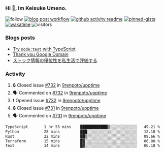 ### Hi 👋, Im Keisuke Umeno.

<!--
**9renpoto/9renpoto** is a ✨ _special_ ✨ repository because its `README.md` (this file) appears on your GitHub profile.

Here are some ideas to get you started:

- 🔭 I’m currently working on ...
- 🌱 I’m currently learning ...
- 👯 I’m looking to collaborate on ...
- 🤔 I’m looking for help with ...
- 💬 Ask me about ...
- 📫 How to reach me: ...
- 😄 Pronouns: ...
- ⚡ Fun fact: ...
-->

![follow](https://img.shields.io/github/followers/9renpoto?label=Follow&style=social)
[![blog post workflow](https://github.com/9renpoto/9renpoto/actions/workflows/blog.yml/badge.svg)](https://github.com/9renpoto/9renpoto/actions/workflows/blog.yml)
[![github activity readme](https://github.com/9renpoto/9renpoto/actions/workflows/activity.yml/badge.svg)](https://github.com/9renpoto/9renpoto/actions/workflows/activity.yml)
[![pinned-gists](https://github.com/9renpoto/9renpoto/actions/workflows/pin-gist.yml/badge.svg)](https://github.com/9renpoto/9renpoto/actions/workflows/pin-gist.yml)
[![wakatime](https://github.com/9renpoto/9renpoto/actions/workflows/waka-readme-status.yml/badge.svg)](https://github.com/9renpoto/9renpoto/actions/workflows/waka-readme-status.yml)
![visitors](https://komarev.com/ghpvc/?username=9renpoto&label=Profile%20views&color=0e75b6&style=flat)

### Blogs posts

<!-- BLOG-POST-LIST:START -->
- [Try `node:test` with TypeScript](https://9renpoto.win/entry/2023/07/23/node-test-runner)
- [Thank you Google Domain](https://9renpoto.win/entry/2023/07/08/new-domain)
- [ストック情報の優位性を私生活で評価する](https://9renpoto.win/entry/2023/05/28/stock)
<!-- BLOG-POST-LIST:END -->

### Activity

<!--START_SECTION:activity-->
1. 🔒 Closed issue [#732](https://github.com/9renpoto/upptime/issues/732) in [9renpoto/upptime](https://github.com/9renpoto/upptime)
2. 🗣 Commented on [#732](https://github.com/9renpoto/upptime/issues/732#issuecomment-1690638664) in [9renpoto/upptime](https://github.com/9renpoto/upptime)
3. ❗ Opened issue [#732](https://github.com/9renpoto/upptime/issues/732) in [9renpoto/upptime](https://github.com/9renpoto/upptime)
4. 🔒 Closed issue [#731](https://github.com/9renpoto/upptime/issues/731) in [9renpoto/upptime](https://github.com/9renpoto/upptime)
5. 🗣 Commented on [#731](https://github.com/9renpoto/upptime/issues/731#issuecomment-1690572039) in [9renpoto/upptime](https://github.com/9renpoto/upptime)
<!--END_SECTION:activity-->

<!--START_SECTION:waka-->

```txt
TypeScript       1 hr 55 mins    ████████████▒░░░░░░░░░░░░   49.21 %
Python           28 mins         ███░░░░░░░░░░░░░░░░░░░░░░   12.10 %
Rust             22 mins         ██▒░░░░░░░░░░░░░░░░░░░░░░   09.66 %
Terraform        15 mins         █▓░░░░░░░░░░░░░░░░░░░░░░░   06.80 %
Text             14 mins         █▓░░░░░░░░░░░░░░░░░░░░░░░   06.18 %
```

<!--END_SECTION:waka-->
